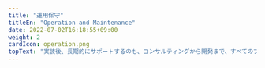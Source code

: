 ```yaml
---
title: "運用保守"
titleEn: "Operation and Maintenance"
date: 2022-07-02T16:18:55+09:00
weight: 2
cardIcon: operation.png
topText: "実装後、長期的にサポートするのも、コンサルティングから開発まで、すべてのプロセスに携わったシェアード・チーム。24時間365日体制のシステム運用監視や、トラブル時の復旧対応もサポートします。さらにプロジェクトの目標達成に視点を置き、未来を見据えたシステム改善などDX化を成功に導くためのご提案もいたします。"
---
```

